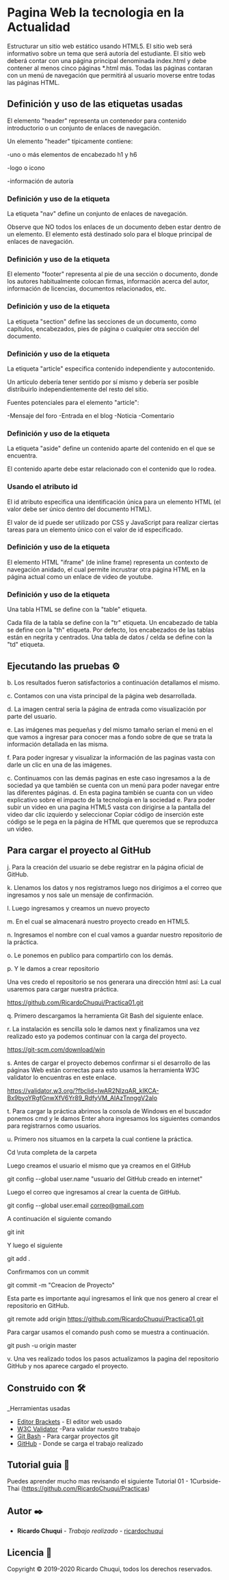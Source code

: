 # Pagina Web la tecnologia en la Actualidad

Estructurar un sitio web estático usando HTML5. El sitio web será informativo sobre un tema que será autoría del estudiante. El sitio web deberá contar con una página principal denominada index.html y debe contener al menos cinco páginas *.html más. Todas las páginas contaran con un menú de navegación que permitirá al usuario moverse entre todas las páginas HTML. 

## Definición y uso de las etiquetas usadas
El elemento "header" representa un contenedor para contenido introductorio o un conjunto de enlaces de navegación.

Un elemento "header" típicamente contiene:

-uno o más elementos de encabezado h1 y h6

-logo o icono

-información de autoría

### Definición y uso de la etiqueta 
    
La etiqueta "nav" define un conjunto de enlaces de navegación.

Observe que NO todos los enlaces de un documento deben estar dentro de un elemento. El elemento está destinado solo para el bloque principal de enlaces de navegación.

### Definición y uso de la etiqueta 
    
El elemento "footer" representa al pie de una sección o documento, donde los autores habitualmente colocan firmas, información acerca del autor, información de licencias, documentos relacionados, etc.

### Definición y uso de la etiqueta 
La etiqueta "section" define las secciones de un documento, como capítulos, encabezados, pies de página o cualquier otra sección del documento.

### Definición y uso de la etiqueta 
La etiqueta "article" especifica contenido independiente y autocontenido.

Un artículo debería tener sentido por sí mismo y debería ser posible distribuirlo independientemente del resto del sitio.

Fuentes potenciales para el elemento "article":

-Mensaje del foro
-Entrada en el blog
-Noticia
-Comentario

### Definición y uso de la etiqueta
La etiqueta "aside" define un contenido aparte del contenido en el que se encuentra.

El contenido aparte debe estar relacionado con el contenido que lo rodea.

### Usando el atributo id
El id atributo especifica una identificación única para un elemento HTML (el valor debe ser único dentro del documento HTML).

El valor de id puede ser utilizado por CSS y JavaScript para realizar ciertas tareas para un elemento único con el valor de id especificado.


### Definición y uso de la etiqueta
El elemento HTML "iframe" (de inline frame) representa un contexto de navegación anidado, el cual permite incrustrar otra página HTML en la página actual como un enlace de video de youtube.

### Definición y uso de la etiqueta

Una tabla HTML se define con la "table" etiqueta.

Cada fila de la tabla se define con la "tr" etiqueta. Un encabezado de tabla se define con la "th" etiqueta. Por defecto, los encabezados de las tablas están en negrita y centrados. Una tabla de datos / celda se define con la "td" etiqueta.
  
## Ejecutando las pruebas ⚙️

b.	Los resultados fueron satisfactorios a continuación detallamos el mismo.

c.	Contamos con una vista principal de la página web desarrollada.

d.	La imagen central seria la página de entrada como visualización por parte del usuario.

e.	Las imágenes mas pequeñas y del mismo tamaño serian el menú en el que vamos a ingresar para     conocer mas a fondo sobre de que se trata la información detallada en las misma.

f.	Para poder ingresar y visualizar la información de las paginas vasta con darle un clic en       una de las imágenes.

c.	Continuamos con las demás paginas en este caso ingresamos a la de sociedad ya que también se     cuenta con un menú para poder navegar entre las diferentes páginas.
d.	En esta pagina también se cuanta con un video explicativo sobre el impacto de la tecnología     en la sociedad
e.	Para poder subir un video en una pagina HTML5 vasta con dirigirse a la pantalla del video       dar clic izquierdo y seleccionar Copiar código de inserción este código se le pega en la         página de HTML que queremos que se reproduzca un video. 


## Para cargar el proyecto al GitHub
j.	Para la creación del usuario se debe registrar en la página oficial de GitHub.

k.	Llenamos los datos y nos registramos luego nos dirigimos a el correo que ingresamos y nos       sale un mensaje de confirmación.

l.	Luego ingresamos y creamos un nuevo proyecto

m.	En el cual se almacenará nuestro proyecto creado en HTML5.

n.	Ingresamos el nombre con el cual vamos a guardar nuestro repositorio de la práctica.

o.	Le ponemos en publico para compartirlo con los demás.

p.	Y le damos a crear repositorio 

Una ves credo el repositorio se nos generara una dirección html así:
La cual usaremos para cargar nuestra práctica.

https://github.com/RicardoChuqui/Practica01.git 


q.	Primero descargamos la herramienta Git Bash del siguiente enlace.

r.	La instalación es sencilla solo le damos next y finalizamos una vez realizado esto ya           podemos continuar con la carga del proyecto. 

 https://git-scm.com/download/win
 
 s.	Antes de cargar el proyecto debemos confirmar si el desarrollo de las páginas Web están        correctas para esto usamos la herramienta W3C validator lo encuentras en este enlace.
 
https://validator.w3.org/?fbclid=IwAR2NlzqAR_kIKCA-Bx9byoYRgfGnwXfV6Yr89_RdfyVM_AIAzTnnggV2aIo

t.	Para cargar la práctica abrimos la consola de Windows en el buscador ponemos cmd y le damos     Enter ahora ingresamos los siguientes comandos para registrarnos como usuarios.

u.	Primero nos situamos en la carpeta la cual contiene la práctica.

Cd \ruta completa de la carpeta  

Luego creamos el usuario el mismo que ya creamos en el GitHub

git config --global user.name "usuario del GitHub creado en internet"
 
Luego el correo que ingresamos al crear la cuenta de GitHub.

git config --global  user.email correo@gmail.com

A continuación  el siguiente comando 

git init

Y luego el siguiente


git add .                     

Confirmamos con un commit

git commit -m "Creacion de Proyecto"     

Esta parte es importante aquí ingresamos el link que nos genero al crear el repositorio en GitHub.

git remote add origin https://github.com/RicardoChuqui/Practica01.git

Para cargar usamos el comando push como se muestra a continuación. 

git push -u origin master    


v.	Una ves realizado todos los pasos actualizamos la pagina del repositorio GitHub y nos           aparece cargado el proyecto. 


## Construido con 🛠️

_Herramientas usadas

* [Editor Brackets](http://brackets.io/) - El editor web usado
* [W3C Validator](https://validator.w3.org/) -Para validar nuestro trabajo
* [Git Bash](https://git-scm.com/downloads) - Para cargar proyectos git
* [GitHub](https://github.com/) - Donde se carga el trabajo realizado


## Tutorial guia 📖

Puedes aprender mucho mas revisando el siguiente Tutorial 01 - 1Curbside-Thai (https://github.com/RicardoChuqui/Practicas)

## Autor ✒️



* **Ricardo Chuqui** - *Trabajo realizado* - [ricardochuqui](https://github.com/RicardoChuqui)

## Licencia 📄

Copyright &copy; 2019-2020 Ricardo Chuqui, todos los derechos reservados.




